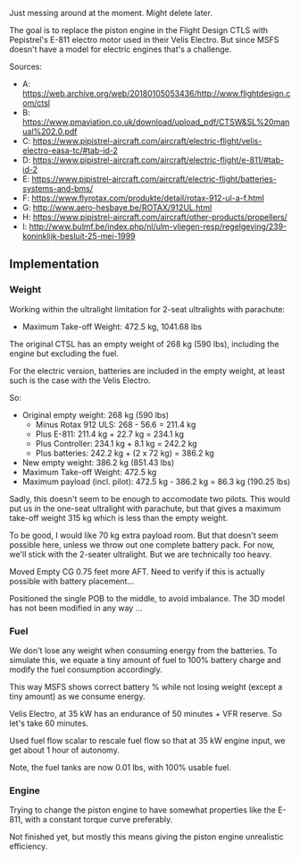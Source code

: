 Just messing around at the moment. Might delete later.

The goal is to replace the piston engine in the Flight Design CTLS with Pepistrel's E-811 electro motor used in their Velis Electro. But since MSFS doesn't have a model for electric engines that's a challenge.

Sources:

- A: https://web.archive.org/web/20180105053436/http://www.flightdesign.com/ctsl
- B: https://www.pmaviation.co.uk/download/upload_pdf/CTSW&SL%20manual%202.0.pdf
- C: https://www.pipistrel-aircraft.com/aircraft/electric-flight/velis-electro-easa-tc/#tab-id-2
- D: https://www.pipistrel-aircraft.com/aircraft/electric-flight/e-811/#tab-id-2
- E: https://www.pipistrel-aircraft.com/aircraft/electric-flight/batteries-systems-and-bms/
- F: https://www.flyrotax.com/produkte/detail/rotax-912-ul-a-f.html
- G: http://www.aero-hesbaye.be/ROTAX/912UL.html
- H: https://www.pipistrel-aircraft.com/aircraft/other-products/propellers/
- I: http://www.bulmf.be/index.php/nl/ulm-vliegen-resp/regelgeving/239-koninklijk-besluit-25-mei-1999

## Implementation

### Weight

Working within the ultralight limitation for 2-seat ultralights with parachute: 

- Maximum Take-off Weight: 472.5 kg, 1041.68 lbs

The original CTSL has an empty weight of 268 kg (590 lbs), including the engine but excluding the fuel.

For the electric version, batteries are included in the empty weight, at least such is the case with the Velis Electro.

So:

- Original empty weight: 268 kg (590 lbs)
  - Minus Rotax 912 ULS: 268 - 56.6 = 211.4 kg
  - Plus E-811: 211.4 kg + 22.7 kg = 234.1 kg
  - Plus Controller: 234.1 kg + 8.1 kg = 242.2 kg
  - Plus batteries: 242.2 kg + (2 x 72 kg) = 386.2 kg
- New empty weight: 386.2 kg (851.43 lbs)
- Maximum Take-off Weight: 472.5 kg
- Maximum payload (incl. pilot): 472.5 kg - 386.2 kg = 86.3 kg (190.25 lbs)

Sadly, this doesn't seem to be enough to accomodate two pilots. This would put us in the one-seat ultralight with parachute, but that gives a maximum take-off weight 315 kg which is less than the empty weight.

To be good, I would like 70 kg extra payload room. But that doesn't seem possible here, unless we throw out one complete battery pack. For now, we'll stick with the 2-seater ultralight. But we are technically too heavy.

Moved Empty CG 0.75 feet more AFT. Need to verify if this is actually possible with battery placement...

Positioned the single POB to the middle, to avoid imbalance. The 3D model has not been modified in any way ... 

### Fuel

We don't lose any weight when consuming energy from the batteries. To simulate this, we equate a tiny amount of fuel to 100% battery charge and modify the fuel consumption accordingly.

This way MSFS shows correct battery % while not losing weight (except a tiny amount) as we consume energy.

Velis Electro, at 35 kW has an endurance of 50 minutes + VFR reserve. So let's take 60 minutes.

Used fuel flow scalar to rescale fuel flow so that at 35 kW engine input, we get about 1 hour of autonomy.

Note, the fuel tanks are now 0.01 lbs, with 100% usable fuel.

### Engine

Trying to change the piston engine to have somewhat properties like the E-811, with a constant torque curve preferably.

Not finished yet, but mostly this means giving the piston engine unrealistic efficiency.